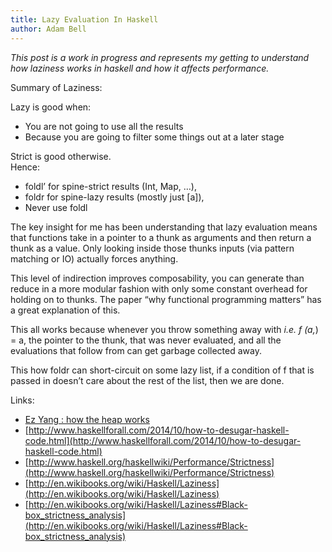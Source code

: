 ```yaml
---
title: Lazy Evaluation In Haskell
author: Adam Bell
---
```


_This post is a work in progress and represents my getting to understand how laziness works in haskell and how it affects performance._

Summary of Laziness:

Lazy is good when:

*   You are not going to use all the results
*   Because you are going to filter some things out at a later stage

Strict is good otherwise.  
Hence:

*   foldl’ for spine-strict results (Int, Map, …),
*   foldr for spine-lazy results (mostly just [a]),
*   Never use foldl

The key insight for me has been understanding that lazy evaluation means that functions take in a pointer to a thunk as arguments and then return a thunk as a value. Only looking inside those thunks inputs (via pattern matching or IO) actually forces anything.

This level of indirection improves composability, you can generate than reduce in a more modular fashion with only some constant overhead for holding on to thunks. The paper “why functional programming matters” has a great explanation of this.

This all works because whenever you throw something away with _i.e. f (a,_) = a, the pointer to the thunk, that was never evaluated, and all the evaluations that follow from can get garbage collected away.

This how foldr can short-circuit on some lazy list, if a condition of f that is passed in doesn’t care about the rest of the list, then we are done.

<span>Links:</span>

*   [Ez Yang : how the heap works](http://blog.ezyang.com/category/haskell/haskell-heap/)
*   [http://www.haskellforall.com/2014/10/how-to-desugar-haskell-code.html](http://www.haskellforall.com/2014/10/how-to-desugar-haskell-code.html)
*   [http://www.haskell.org/haskellwiki/Performance/Strictness](http://www.haskell.org/haskellwiki/Performance/Strictness)
*   [http://en.wikibooks.org/wiki/Haskell/Laziness](http://en.wikibooks.org/wiki/Haskell/Laziness)
*   [http://en.wikibooks.org/wiki/Haskell/Laziness#Black-box_strictness_analysis](http://en.wikibooks.org/wiki/Haskell/Laziness#Black-box_strictness_analysis)
